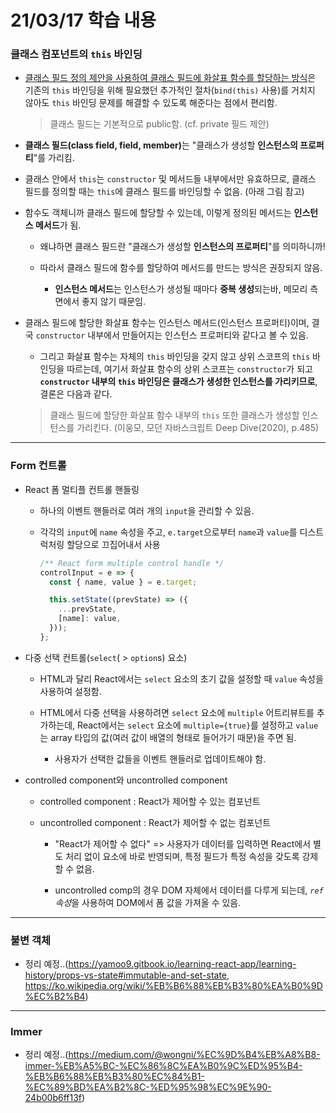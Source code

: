 # 21/03/17 학습 내용
### 클래스 컴포넌트의 `this` 바인딩

- <u>클래스 필드 정의 제안을 사용하여 클래스 필드에 화살표 함수를 할당하는 방식</u>은 기존의 `this` 바인딩을 위해 필요했던 추가적인 절차(`bind(this)` 사용)를 거치지 않아도 `this` 바인딩 문제를 해결할 수 있도록 해준다는 점에서 편리함.

  > 클래스 필드는 기본적으로 public함. (cf. private 필드 제안)

- <b>클래스 필드(class field, field, member)</b>는 "클래스가 생성할 **인스턴스의 프로퍼티**"를 가리킴.

- 클래스 안에서 `this`는 `constructor` 및 메서드들 내부에서만 유효하므로, 클래스 필드를 정의할 때는 `this`에 클래스 필드를 바인딩할 수 없음. (아래 그림 참고)

- 함수도 객체니까 클래스 필드에 할당할 수 있는데, 이렇게 정의된 메서드는 **인스턴스 메서드**가 됨.

  - 왜냐하면 클래스 필드란 "클래스가 생성할 **인스턴스의 프로퍼티**"를 의미하니까!

  - 따라서 클래스 필드에 함수를 할당하여 메서드를 만드는 방식은 권장되지 않음.

    - **인스턴스 메서드**는 인스턴스가 생성될 때마다 **중복 생성**되는바, 메모리 측면에서 좋지 않기 때문임.

- 클래스 필드에 할당한 화살표 함수는 인스턴스 메서드(인스턴스 프로퍼티)이며, 결국 `constructor` 내부에서 만들어지는 인스턴스 프로퍼티와 같다고 볼 수 있음.

  - 그리고 화살표 함수는 자체의 `this` 바인딩을 갖지 않고 상위 스코프의 `this` 바인딩을 따르는데, 여기서 화살표 함수의 상위 스코프는 `constructor`가 되고 **`constructor` 내부의 `this` 바인딩은 클래스가 생성한 인스턴스를 가리키므로**, 결론은 다음과 같다.

  > 클래스 필드에 할당한 화살표 함수 내부의 `this` 또한 클래스가 생성할 인스턴스를 가리킨다. (이웅모, 모던 자바스크립트 Deep Dive(2020), p.485)

___
### Form 컨트롤

- React 폼 멀티플 컨트롤 핸들링

  - 하나의 이벤트 핸들러로 여러 개의 `input`을 관리할 수 있음.

  - 각각의 `input`에 `name` 속성을 주고, `e.target`으로부터 `name`과 `value`를 디스트럭처링 할당으로 끄집어내서 사용

    ```js
    /** React form multiple control handle */
    controlInput = e => {
      const { name, value } = e.target;

      this.setState((prevState) => ({
        ...prevState,
        [name]: value,
      }));
    };
    ```

- 다중 선택 컨트롤(`select`( > `option`s) 요소)

  - HTML과 달리 React에서는 `select` 요소의 초기 값을 설정할 때 `value` 속성을 사용하여 설정함.

  - HTML에서 다중 선택을 사용하려면 `select` 요소에 `multiple` 어트리뷰트를 추가하는데, React에서는 `select` 요소에 `multiple={true}`를 설정하고 `value`는 array 타입의 값(여러 값이 배열의 형태로 들어가기 때문)을 주면 됨.

    - 사용자가 선택한 값들을 이벤트 핸들러로 업데이트해야 함.

- controlled component와 uncontrolled component

  - controlled component : React가 제어할 수 있는 컴포넌트

  - uncontrolled component :  React가 제어할 수 없는 컴포넌트

    - "React가 제어할 수 없다" => 사용자가 데이터를 입력하면 React에서 별도 처리 없이 요소에 바로 반영되며, 특정 필드가 특정 속성을 갖도록 강제할 수 없음. 

    - uncontrolled comp의 경우 DOM 자체에서 데이터를 다루게 되는데, <i>`ref` 속성</i>을 사용하여 DOM에서 폼 값을 가져올 수 있음.

___
### 불변 객체

- 정리 예정..(https://yamoo9.gitbook.io/learning-react-app/learning-history/props-vs-state#immutable-and-set-state, https://ko.wikipedia.org/wiki/%EB%B6%88%EB%B3%80%EA%B0%9D%EC%B2%B4)

___
### Immer

- 정리 예정..(https://medium.com/@wongni/%EC%9D%B4%EB%A8%B8-immer-%EB%A5%BC-%EC%86%8C%EA%B0%9C%ED%95%B4-%EB%B6%88%EB%B3%80%EC%84%B1-%EC%89%BD%EA%B2%8C-%ED%95%98%EC%9E%90-24b00b6ff13f)
